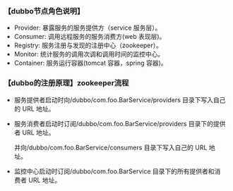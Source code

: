 ### 【dubbo节点角色说明】
- Provider: 暴露服务的服务提供方（service 服务层）。
- Consumer: 调用远程服务的服务消费方(web 表现层)。
- Registry: 服务注册与发现的注册中心（zookeeper）。
- Monitor: 统计服务的调用次调和调用时间的监控中心。
- Container: 服务运行容器(tomcat 容器，spring 容器)。

### 【dubbo的注册原理】zookeeper流程

- 服务提供者启动时向/dubbo/com.foo.BarService/providers 目录下写入自己的 URL 地址。

- 服务消费者启动时订阅/dubbo/com.foo.BarService/providers 目录下的提供者 URL 地址。

  并向/dubbo/com.foo.BarService/consumers 目录下写入自己的 URL 地址。

- 监控中心启动时订阅/dubbo/com.foo.BarService 目录下的所有提供者和消费者 URL 地址。
